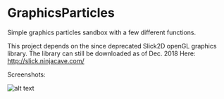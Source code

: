 # GraphicsParticles
Simple graphics particles sandbox with a few different functions.


This project depends on the since deprecated Slick2D openGL graphics library. The library can still be downloaded as of Dec. 2018
Here: http://slick.ninjacave.com/


Screenshots:

![alt text](https://raw.githubusercontent.com/nparker202/graphicsparticles/master/screenshot1.png)



